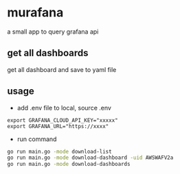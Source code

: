 # murafana
a small app to query grafana api

## get all dashboards
get all dashboard and save to yaml file

## usage
* add .env file to local, source .env
```.env
export GRAFANA_CLOUD_API_KEY="xxxxx"
export GRAFANA_URL="https://xxxx"
```
* run command
```sh
go run main.go -mode download-list
go run main.go -mode download-dashboard -uid AWSWAFV2a
go run main.go -mode download-dashboards
```
